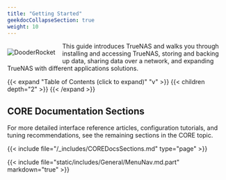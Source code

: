 ```yaml
---
title: "Getting Started"
geekdocCollapseSection: true
weight: 10
---
```


<div style="float: left;margin-right: 1rem;">

![DooderRocket](/images/DooderRocket.jpg "Blast Off!")

</div>

This guide introduces TrueNAS and walks you through installing and accessing TrueNAS, storing and backing up data, sharing data over a network, and expanding TrueNAS with different applications solutions.

{{< expand "Table of Contents (click to expand)" "v" >}}
{{< children depth="2" >}}
{{< /expand >}}

## CORE Documentation Sections

For more detailed interface reference articles, configuration tutorials, and tuning recommendations, see the remaining sections in the CORE topic.

{{< include file="/_includes/COREDocsSections.md" type="page" >}}

{{< include file="static/includes/General/MenuNav.md.part" markdown="true" >}}
